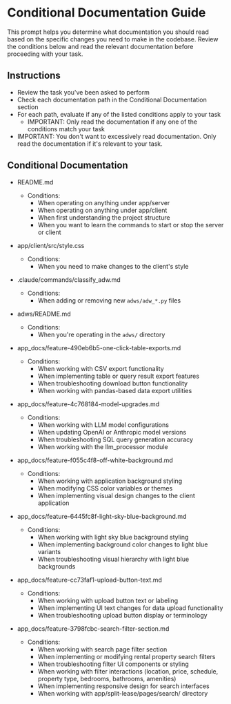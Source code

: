 # Conditional Documentation Guide

This prompt helps you determine what documentation you should read based on the specific changes you need to make in the codebase. Review the conditions below and read the relevant documentation before proceeding with your task.

## Instructions
- Review the task you've been asked to perform
- Check each documentation path in the Conditional Documentation section
- For each path, evaluate if any of the listed conditions apply to your task
  - IMPORTANT: Only read the documentation if any one of the conditions match your task
- IMPORTANT: You don't want to excessively read documentation. Only read the documentation if it's relevant to your task.

## Conditional Documentation

- README.md
  - Conditions:
    - When operating on anything under app/server
    - When operating on anything under app/client
    - When first understanding the project structure
    - When you want to learn the commands to start or stop the server or client

- app/client/src/style.css
  - Conditions:
    - When you need to make changes to the client's style

- .claude/commands/classify_adw.md
  - Conditions:
    - When adding or removing new `adws/adw_*.py` files

- adws/README.md
  - Conditions:
    - When you're operating in the `adws/` directory

- app_docs/feature-490eb6b5-one-click-table-exports.md
  - Conditions:
    - When working with CSV export functionality
    - When implementing table or query result export features
    - When troubleshooting download button functionality
    - When working with pandas-based data export utilities

- app_docs/feature-4c768184-model-upgrades.md
  - Conditions:
    - When working with LLM model configurations
    - When updating OpenAI or Anthropic model versions
    - When troubleshooting SQL query generation accuracy
    - When working with the llm_processor module

- app_docs/feature-f055c4f8-off-white-background.md
  - Conditions:
    - When working with application background styling
    - When modifying CSS color variables or themes
    - When implementing visual design changes to the client application

- app_docs/feature-6445fc8f-light-sky-blue-background.md
  - Conditions:
    - When working with light sky blue background styling
    - When implementing background color changes to light blue variants
    - When troubleshooting visual hierarchy with light blue backgrounds

- app_docs/feature-cc73faf1-upload-button-text.md
  - Conditions:
    - When working with upload button text or labeling
    - When implementing UI text changes for data upload functionality
    - When troubleshooting upload button display or terminology

- app_docs/feature-3798fcbc-search-filter-section.md
  - Conditions:
    - When working with search page filter section
    - When implementing or modifying rental property search filters
    - When troubleshooting filter UI components or styling
    - When working with filter interactions (location, price, schedule, property type, bedrooms, bathrooms, amenities)
    - When implementing responsive design for search interfaces
    - When working with app/split-lease/pages/search/ directory